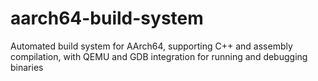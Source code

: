 # aarch64-build-system
Automated build system for AArch64, supporting C++ and assembly compilation, with QEMU and GDB integration for running and debugging binaries
